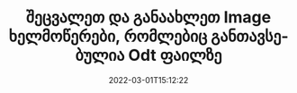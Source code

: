 ---
############################# Static ############################
layout: "auto-gen-signature"
date: 2022-03-01T15:12:22
draft: false
operation: Update
signaturetype: Image
fileformat: Odt
productName: .NET
lang: ka
productCode: net
otherformats: pdf doc docx docm dot dotm dotx odt ott rtf xls xlsx xlsm xlsb csv ods ots xltx xltm ppt pptx pps ppsx odp otp potx potm pptm ppsm
breadcrumb: Put Image signature on Odt for C#

############################# Head ############################
head_title: "განაახლეთ Image ხელმოწერები, რომლებიც განთავსებულია Odt ფაილებზე C#-ით"
head_description: "გამოიყენეთ მარტივი და გასაგები .NET კოდი Image ხელმოწერების განახლებისთვის ხელმოწერილ {{ფაილის ფორმატი}} დოკუმენტებში."

############################# Header ############################
title: "შეცვალეთ და განაახლეთ Image ხელმოწერები, რომლებიც განთავსებულია Odt ფაილზე"
description: "API .NET-ისთვის უზრუნველყოფს ფუნქციონირებას Image ხელმოწერების განახლებისთვის Odt დოკუმენტებში. განაახლეთ ელექტრონული ხელმოწერები თქვენს {{ფაილის ფორმატში}} დოკუმენტებში C# კოდის რამდენიმე სტრიქონით სწრაფად და მარტივად."
bg_image: "https://cms.admin.containerize.com/templates/aspose/App_Themes/V3/images/bg/header1.png"
bg_overlay: false
button:
    enable: true

############################# SubMenu ############################
submenu:
    enable: true

    left:
        img_alt: "GroupDocs.Signature for .NET"
        image: "https://cms.admin.containerize.com/templates/groupdocs/images/product-logos/90x90-noborder/groupdocs-signature-net.png"
        product: "GroupDocs.Signature"
        platform: ".NET"



############################# About ############################
about:
    enable: true
    title: "შეიტყვეთ GroupDocs.Signature for .NET API ფუნქციების შესახებ"
    content: |
        [GroupDocs.Signature for .NET](https://products.groupdocs.com/signature/net/) API ფუნქციონალობა შეიცავს საშუალების ფართო არჩევანს მოთხოვნის დოკუმენტების ფორმატებში ელექტრონული ხელმოწერების გამოყენებით დასამუშავებლად. მხარდაჭერილია ელექტრონული ხელმოწერების ფართო სპექტრი, როგორიცაა ტექსტები, სურათები, ციფრული სერთიფიკატები, შტრიხკოდები, QR-კოდები, შტამპები ან მეტამონაცემები. კლიენტებს შეუძლიათ დაამატონ, წაშალონ, შეცვალონ, დაადასტურონ ან მოძებნონ ციფრული ხელმოწერები PDF ფაილებში, MS Word დოკუმენტებში, MS Excel სამუშაო წიგნებში, MS PowerPoint პრეზენტაციებში, Adobe Photoshop ფაილებსა და გამოსახულების სხვადასხვა ფორმატებში. უამრავი სასარგებლო ფუნქცია და პარამეტრი ხელმისაწვდომია.
    

############################# Steps ############################
steps:
    enable: true
    title_left: "როგორ შევცვალოთ Image ხელმოწერა თქვენს Odt დოკუმენტში"
    content_left: |
        [GroupDocs.Signature for .NET](https://products.groupdocs.com/signature/net/) შეიცავს სასარგებლო ფუნქციებს, როგორიცაა Image ხელმოწერების განახლება, რომლებიც განთავსებულია Odt დოკუმენტებზე. ეს შესაძლებელს ხდის ხელმოწერის ფუნქციების შეცვლას დამატებითი კოდის გარეშე.
        
        * დასაწყისისთვის, შექმენით Signature ობიექტი, რომელიც გადადის როგორც კონსტრუქტორის პარამეტრის გზა დოკუმენტში, რომელიც უნდა განახლდეს.
        * შემდეგ, შექმენით შესაბამისი კონკრეტული ხელმოწერის ობიექტი და დააყენეთ მისი იდენტიფიკატორი და თვისებები, რომლებიც უნდა შეიცვალოს.
        * და ბოლოს, გამოიძახეთ ხელმოწერის განახლების მეთოდი კონკრეტული ხელმოწერის ობიექტის გავლისას.
        * დაამუშავეთ შედეგების განახლება თქვენი შეტყობინებით.

    title_right: "სისტემის მოთხოვნები"
    content_right: |
        GroupDocs.Signature for .NET მხარდაჭერილია ყველა ძირითად პლატფორმაზე და ოპერაციულ სისტემაზე. ქვემოთ მოცემული კოდის შესრულებამდე, დარწმუნდით, რომ თქვენს სისტემაში დაინსტალირებული გაქვთ შემდეგი წინაპირობები.

        * ოპერაციული სისტემები: Microsoft Windows, Linux, MacOS
        * განვითარების გარემო: Microsoft Visual Studio, Xamarin, MonoDevelop
        * Frameworks: .NET Framework, .NET Standard, .NET Core, Mono
        * ჩამოტვირთეთ GroupDocs.Signature for .NET-ის უახლესი ვერსია [Nuget]-დან (https://www.nuget.org/packages/groupdocs.signature)
         
    code: |
        ```csharp    
                
        // Set up input Odt file
        string filePath = "input.odt";

        // Instantiate Signature for input file
        using (GroupDocs.Signature.Signature signature = new GroupDocs.Signature.Signature(filePath))
        {
                // Id of signature which is supposed to be updated
                // such Id might be got as a result of search operation
                string id = "ff988ab1-7403-4c8d-8db7-f2a56b9f8530";

                // provide signature features to update
                // set up particular signature id
                ImageSignature signatureToUpdate = new ImageSignature(id)
                {
                    // specify signature width
                    Width = 170,
                    // specify signature height
                    Height = 250,
                    // set left position
                    Left = 10,
                    // set top position
                    Top = 10
                };

                // update signature
                bool updateResult = signature.Update(signatureToUpdate);

                // process updation result
                if (updateResult)
                {
                    Console.WriteLine("Signature was updated successfully!");
                }
        }
        ```

############################# Demos ############################
demos:
    enable: true
    title: "Image ხელმოწერების განახლება დოკუმენტის გვერდებზე - ცოცხალი დემო"
    content: |
       შეცვალეთ {{ფაილის ფორმატი}} დოკუმენტის სხვადასხვა ელექტრონული ხელმოწერა ახლავე, ეწვიეთ [GroupDocs.Signature App](https://products.groupdocs.app/signature/family) ვებსაიტს.          

############################# More Formats ############################
more_formats:
    enable: true
    title: "განაახლეთ სხვადასხვა Image ხელმოწერები C#-ის საშუალებით"
    content: |
        "ციფრული ხელმოწერების რედაქტირება, რომლებიც განთავსებულია სხვადასხვა დოკუმენტის ფორმატში. განაახლეთ ხელმოწერების მონაცემები დამატებითი კოდის გარეშე."
    format: 
       
       
back_to_top:
    enable: true
---